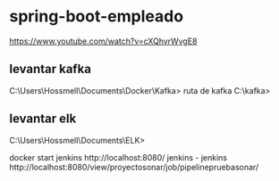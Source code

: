 # spring-boot-empleado

https://www.youtube.com/watch?v=cXQhvrWvgE8

## levantar kafka
C:\Users\Hossmell\Documents\Docker\Kafka>
ruta de kafka  C:\kafka>
## levantar elk
C:\Users\Hossmell\Documents\ELK> 

docker start jenkins
http://localhost:8080/
jenkins - jenkins
http://localhost:8080/view/proyectosonar/job/pipelinepruebasonar/
